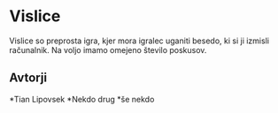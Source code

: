 # Vislice

Vislice so preprosta igra, kjer mora igralec uganiti besedo, ki si ji izmisli računalnik. Na voljo imamo omejeno število poskusov.

## Avtorji

*Tian Lipovsek
*Nekdo drug
*še nekdo 
